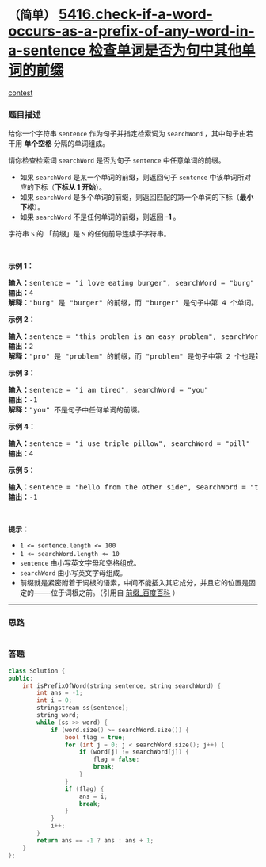 # `（简单）` [5416.check-if-a-word-occurs-as-a-prefix-of-any-word-in-a-sentence 检查单词是否为句中其他单词的前缀](https://leetcode-cn.com/problems/check-if-a-word-occurs-as-a-prefix-of-any-word-in-a-sentence/)

[contest](https://leetcode-cn.com/contest/weekly-contest-190/problems/check-if-a-word-occurs-as-a-prefix-of-any-word-in-a-sentence/)

### 题目描述
<p>给你一个字符串 <code>sentence</code> 作为句子并指定检索词为 <code>searchWord</code> ，其中句子由若干用 <strong>单个空格</strong> 分隔的单词组成。</p>

<p>请你检查检索词 <code>searchWord</code> 是否为句子 <code>sentence</code> 中任意单词的前缀。</p>

<ul>
	<li>如果&nbsp;<code>searchWord</code> 是某一个单词的前缀，则返回句子&nbsp;<code>sentence</code> 中该单词所对应的下标（<strong>下标从 1 开始</strong>）。</li>
	<li>如果 <code>searchWord</code> 是多个单词的前缀，则返回匹配的第一个单词的下标（<strong>最小下标</strong>）。</li>
	<li>如果 <code>searchWord</code> 不是任何单词的前缀，则返回 <strong>-1 </strong>。</li>
</ul>

<p>字符串 <code>S</code> 的 「前缀」是 <code>S</code> 的任何前导连续子字符串。</p>

<p>&nbsp;</p>

<p><strong>示例 1：</strong></p>

<pre><strong>输入：</strong>sentence = "i love eating burger", searchWord = "burg"
<strong>输出：</strong>4
<strong>解释：</strong>"burg" 是 "burger" 的前缀，而 "burger" 是句子中第 4 个单词。</pre>

<p><strong>示例 2：</strong></p>

<pre><strong>输入：</strong>sentence = "this problem is an easy problem", searchWord = "pro"
<strong>输出：</strong>2
<strong>解释：</strong>"pro" 是 "problem" 的前缀，而 "problem" 是句子中第 2 个也是第 6 个单词，但是应该返回最小下标 2 。
</pre>

<p><strong>示例 3：</strong></p>

<pre><strong>输入：</strong>sentence = "i am tired", searchWord = "you"
<strong>输出：</strong>-1
<strong>解释：</strong>"you" 不是句子中任何单词的前缀。
</pre>

<p><strong>示例 4：</strong></p>

<pre><strong>输入：</strong>sentence = "i use triple pillow", searchWord = "pill"
<strong>输出：</strong>4
</pre>

<p><strong>示例 5：</strong></p>

<pre><strong>输入：</strong>sentence = "hello from the other side", searchWord = "they"
<strong>输出：</strong>-1
</pre>

<p>&nbsp;</p>

<p><strong>提示：</strong></p>

<ul>
	<li><code>1 &lt;= sentence.length &lt;= 100</code></li>
	<li><code>1 &lt;= searchWord.length &lt;= 10</code></li>
	<li><code>sentence</code> 由小写英文字母和空格组成。</li>
	<li><code>searchWord</code> 由小写英文字母组成。</li>
	<li>前缀就是紧密附着于词根的语素，中间不能插入其它成分，并且它的位置是固定的——-位于词根之前。（引用自 <a href="https://baike.baidu.com/item/%E5%89%8D%E7%BC%80" target="_blank">前缀_百度百科</a> ）</li>
</ul>

            

---
### 思路
```
```



### 答题
``` C++
class Solution {
public:
    int isPrefixOfWord(string sentence, string searchWord) {
        int ans = -1;
        int i = 0;
        stringstream ss(sentence);
        string word;
        while (ss >> word) {
            if (word.size() >= searchWord.size()) {
                bool flag = true;
                for (int j = 0; j < searchWord.size(); j++) {
                    if (word[j] != searchWord[j]) {
                        flag = false;
                        break;
                    }
                }
                if (flag) {
                    ans = i;
                    break;
                }
            }
            i++;
        }
        return ans == -1 ? ans : ans + 1;
    }
};
```




